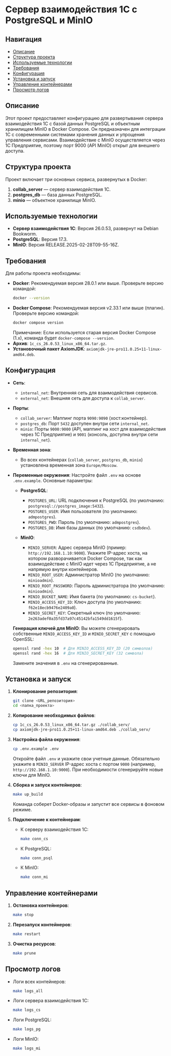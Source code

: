 # Сервер взаимодействия 1C с PostgreSQL и MinIO

## Навигация

- [Описание](#описание)
- [Структура проекта](#структура-проекта)
- [Используемые технологии](#используемые-технологии)
- [Требования](#требования)
- [Конфигурация](#конфигурация)
- [Установка и запуск](#установка-и-запуск)
- [Управление контейнерами](#управление-контейнерами)
- [Просмотр логов](#просмотр-логов)

## Описание

Этот проект предоставляет конфигурацию для развертывания сервера взаимодействия 1C с базой данных PostgreSQL и объектным хранилищем MinIO в Docker Compose. Он предназначен для интеграции 1C с современными системами хранения данных и упрощения управления сервисами. Взаимодействие с MinIO осуществляется через 1C Предприятие, поэтому порт 9000 (API MinIO) открыт для внешнего доступа.

## Структура проекта

Проект включает три основных сервиса, развернутых в Docker:

1. **collab_server** — сервер взаимодействия 1C.
2. **postgres_db** — база данных PostgreSQL.
3. **minio** — объектное хранилище MinIO.

## Используемые технологии

- **Сервер взаимодействия 1C**: Версия 26.0.53, развернут на Debian Bookworm.
- **PostgreSQL**: Версия 17.3.
- **MinIO**: Версия RELEASE.2025-02-28T09-55-16Z.

## Требования

Для работы проекта необходимы:
- **Docker**: Рекомендуемая версия 28.0.1 или выше. Проверьте версию командой:
  ```bash
  docker --version
  ```
- **Docker Compose**: Рекомендуемая версия v2.33.1 или выше (плагин). Проверьте версию командой:
  ```bash
  docker compose version
  ```
  Примечание: Если используется старая версия Docker Compose (1.x), команда будет `docker-compose --version`.
- **Архив**: `1c_cs_26.0.53_linux_x86_64.tar.gz`.
- **Установочный пакет AxiomJDK**: `axiomjdk-jre-pro11.0.25+11-linux-amd64.deb`.

## Конфигурация

- **Сеть**:
  - `internal_net`: Внутренняя сеть для взаимодействия сервисов.
  - `external_net`: Внешняя сеть для доступа к `collab_server`.

- **Порты**:
  - `collab_server`: Маппинг порта `9090:9090` (хост:контейнер).
  - `postgres_db`: Порт `5432` доступен внутри сети `internal_net`.
  - `minio`: Порты `9000:9000` (API, маппинг на хост для взаимодействия через 1C Предприятие) и `9001` (консоль, доступна внутри сети `internal_net`).

- **Временная зона**:
  - Во всех контейнерах (`collab_server`, `postgres_db`, `minio`) установлена временная зона `Europe/Moscow`.

- **Переменные окружения**:
  Настройте файл `.env` на основе `.env.example`. Основные параметры:

  - **PostgreSQL**:
    - `POSTGRES_URL`: URL подключения к PostgreSQL (по умолчанию: `postgresql://postgres_image:5432`).
    - `POSTGRES_USER`: Имя пользователя (по умолчанию: `admpostgres`).
    - `POSTGRES_PWD`: Пароль (по умолчанию: `admpostgres`).
    - `POSTGRES_DB`: Имя базы данных (по умолчанию: `csdbdev`).

  - **MinIO**:
    - `MINIO_SERVER`: Адрес сервера MinIO (пример: `http://192.168.1.10:9000`). Укажите IP-адрес хоста, на котором разворачивается Docker Compose, так как взаимодействие с MinIO идет через 1C Предприятие, а не напрямую внутри контейнеров.
    - `MINIO_ROOT_USER`: Администратор MinIO (по умолчанию: `minioadmin`).
    - `MINIO_ROOT_PASSWORD`: Пароль администратора (по умолчанию: `minioadmin`).
    - `MINIO_BUCKET_NAME`: Имя бакета (по умолчанию: `cs-bucket`).
    - `MINIO_ACCESS_KEY_ID`: Ключ доступа (по умолчанию: `f62e18ecb9476e2409a0`).
    - `MINIO_SECRET_KEY`: Секретный ключ (по умолчанию: `2e263adef0a35fd37a97c45142bfa1549dd1615f`).

  **Генерация ключей для MinIO**:
  Вы можете сгенерировать собственные `MINIO_ACCESS_KEY_ID` и `MINIO_SECRET_KEY` с помощью OpenSSL:
  ```bash
  openssl rand -hex 10  # Для MINIO_ACCESS_KEY_ID (20 символов)
  openssl rand -hex 16  # Для MINIO_SECRET_KEY (32 символа)
  ```
  Замените значения в `.env` на сгенерированные.

## Установка и запуск

1. **Клонирование репозитория**:

    ```bash
    git clone <URL_репозитория>
    cd <папка_проекта>
    ```

2. **Копирование необходимых файлов**:

    ```bash
    cp 1c_cs_26.0.53_linux_x86_64.tar.gz ./collab_serv/
    cp axiomjdk-jre-pro11.0.25+11-linux-amd64.deb ./collab_serv/
    ```

3. **Настройка файла окружения**:

    ```bash
    cp .env.example .env
    ```

    Откройте файл `.env` и укажите свои учетные данные. Обязательно укажите в `MINIO_SERVER` IP-адрес хоста с портом `9000` (например, `http://192.168.1.10:9000`). При необходимости сгенерируйте новые ключи для MinIO.

4. **Сборка и запуск контейнеров**:

    ```bash
    make up_build
    ```

    Команда соберет Docker-образы и запустит все сервисы в фоновом режиме.

5. **Подключение к контейнерам**:

    - К серверу взаимодействия 1C:
      ```bash
      make conn_cs
      ```
    - К PostgreSQL:
      ```bash
      make conn_psql
      ```
    - К MinIO:
      ```bash
      make conn_mi
      ```

## Управление контейнерами

1. **Остановка контейнеров**:

    ```bash
    make stop
    ```

2. **Перезапуск контейнеров**:

    ```bash
    make restart
    ```

3. **Очистка ресурсов**:

    ```bash
    make prune
    ```

## Просмотр логов

- Логи всех контейнеров:
  ```bash
  make logs_all
  ```

- Логи сервера взаимодействия 1C:
  ```bash
  make logs_cs
  ```

- Логи PostgreSQL:
  ```bash
  make logs_pg
  ```

- Логи MinIO:
  ```bash
  make logs_mi
  ```
